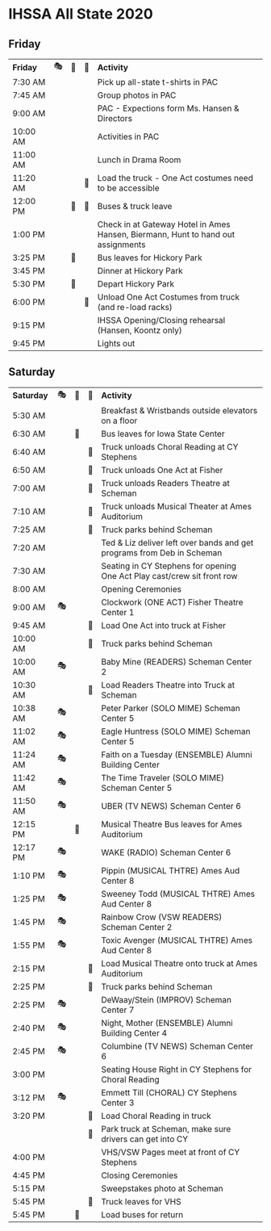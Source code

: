 # IHSSA All State 2020

## Friday

|                                                 |    |    |    |                                                         | 
|-------------------------------------------------|----|----|----|---------------------------------------------------------| 
| **Friday**                                      | 🎭 | 🚌 | 🚛 | **Activity**                                            | 
| 7:30 AM                                         |    |    |    | Pick up all-state t-shirts in PAC                       | 
| 7:45 AM                                         |    |    |    | Group photos in PAC                                     | 
| 9:00 AM                                         |    |    |    | PAC - Expections form Ms. Hansen & Directors            | 
| 10:00 AM                                        |    |    |    | Activities in PAC                                       | 
| 11:00 AM                                        |    |    |    | Lunch in Drama Room                                     | 
| 11:20 AM                                        |    |    | 🚛 | Load the truck - One Act costumes need to be accessible | 
| 12:00 PM                                        |    | 🚌 | 🚛 | Buses & truck leave                                     | 
| 1:00 PM                                         |    |    |    | Check in at Gateway Hotel in Ames<br>Hansen, Biermann, Hunt to hand out assignments | 
| 3:25 PM                                         |    | 🚌 |    | Bus leaves for Hickory Park                             | 
| 3:45 PM                                         |    |    |    | Dinner at Hickory Park                                  | 
| 5:30 PM                                         |    | 🚌 |    | Depart Hickory Park                                     | 
| 6:00 PM                                         |    |    | 🚛 | Unload One Act Costumes from truck (and re-load racks)  | 
| 9:15 PM                                         |    |    |    | IHSSA Opening/Closing rehearsal (Hansen, Koontz only) | 
| 9:45 PM                                         |    |    |    | Lights out                                              | 


## Saturday

|                                                                   |    |    |    |                                                                        | 
|-------------------------------------------------------------------|----|----|----|------------------------------------------------------------------------| 
| **Saturday**                                                      | 🎭 | 🚌 | 🚛 | **Activity**                                                           | 
| 5:30 AM                                                           |    |    |    | Breakfast & Wristbands outside elevators on a floor                    | 
| 6:30 AM                                                           |    | 🚌 |    | Bus leaves for Iowa State Center                                       | 
| 6:40 AM                                                           |    |    | 🚛 | Truck unloads Choral Reading at CY Stephens                            | 
| 6:50 AM                                                           |    |    | 🚛 | Truck unloads One Act at Fisher                                        | 
| 7:00 AM                                                           |    |    | 🚛 | Truck unloads Readers Theatre at Scheman                               | 
| 7:10 AM                                                           |    |    | 🚛 | Truck unloads Musical Theater at Ames Auditorium                       | 
| 7:25 AM                                                           |    |    | 🚛 | Truck parks behind Scheman                                             | 
| 7:20 AM                                                           |    |    |    | Ted & Liz deliver left over bands and get programs from Deb in Scheman | 
| 7:30 AM                                                           |    |    |    | Seating in CY Stephens for opening<br>One Act Play cast/crew sit front row |
| 8:00 AM                                                           |    |    |    | Opening Ceremonies                                                     | 
| 9:00 AM                                                           | 🎭 |    |    | Clockwork (ONE ACT) Fisher Theatre Center 1                            | 
| 9:45 AM                                                           |    |    | 🚛 | Load One Act into truck at Fisher                                      | 
| 10:00 AM                                                          |    |    | 🚛 | Truck parks behind Scheman                                             | 
| 10:00 AM                                                          | 🎭 |    |    | Baby Mine (READERS) Scheman Center 2                                   | 
| 10:30 AM                                                          |    |    | 🚛 | Load Readers Theatre into Truck at Scheman                             | 
| 10:38 AM                                                          | 🎭 |    |    | Peter Parker (SOLO MIME) Scheman Center 5                              | 
| 11:02 AM                                                          | 🎭 |    |    | Eagle Huntress (SOLO MIME) Scheman Center 5                            | 
| 11:24 AM                                                          | 🎭 |    |    | Faith on a Tuesday (ENSEMBLE) Alumni Building Center                   | 
| 11:42 AM                                                          | 🎭 |    |    | The Time Traveler (SOLO MIME) Scheman Center 5                         | 
| 11:50 AM                                                          | 🎭 |    |    | UBER (TV NEWS) Scheman Center 6                                        | 
| 12:15 PM                                                          |    | 🚌 |    | Musical Theatre Bus leaves for Ames Auditorium                         | 
| 12:17 PM                                                          | 🎭 |    |    | WAKE (RADIO) Scheman Center 6                                          | 
| 1:10 PM                                                           | 🎭 |    |    | Pippin (MUSICAL THTRE) Ames Aud Center 8                               | 
| 1:25 PM                                                           | 🎭 |    |    | Sweeney Todd (MUSICAL THTRE) Ames Aud Center 8                         | 
| 1:45 PM                                                           | 🎭 |    |    | Rainbow Crow (VSW READERS) Scheman Center 2                            | 
| 1:55 PM                                                           | 🎭 |    |    | Toxic Avenger (MUSICAL THTRE) Ames Aud Center 8                        | 
| 2:15 PM                                                           |    |    | 🚛 | Load Musical Theatre onto truck at Ames Auditorium                     | 
| 2:25 PM                                                           |    |    | 🚛 | Truck parks behind Scheman                                             | 
| 2:25 PM                                                           | 🎭 |    |    | DeWaay/Stein (IMPROV) Scheman Center 7                                 | 
| 2:40 PM                                                           | 🎭 |    |    | Night, Mother (ENSEMBLE) Alumni Building Center 4 | 
| 2:45 PM                                                           | 🎭 |    |    | Columbine (TV NEWS) Scheman Center 6                                   | 
| 3:00 PM                                                           |    |    |    | Seating House Right in CY Stephens for Choral Reading                  | 
| 3:12 PM                                                           | 🎭 |    |    | Emmett Till (CHORAL) CY Stephens Center 3                              | 
| 3:20 PM                                                           |    |    | 🚛 | Load Choral Reading in truck                                           | 
|                                                                   |    |    | 🚛 | Park truck at Scheman, make sure drivers can get into CY | 
| 4:00 PM                                                           |    |    |    | VHS/VSW Pages meet at front of CY Stephens                             | 
| 4:45 PM                                                           |    |    |    | Closing Ceremonies                                                     | 
| 5:15 PM                                                           |    |    |    | Sweepstakes photo at Scheman                                           | 
| 5:45 PM                                                           |    |    | 🚛 | Truck leaves for VHS                                                   | 
| 5:45 PM                                                           |    | 🚌 |    | Load buses for return                                                  | 
